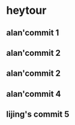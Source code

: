 # heytour

## alan'commit 1

## alan'commit 2

## alan'commit 2

## alan'commit 4

## lijing's commit 5
